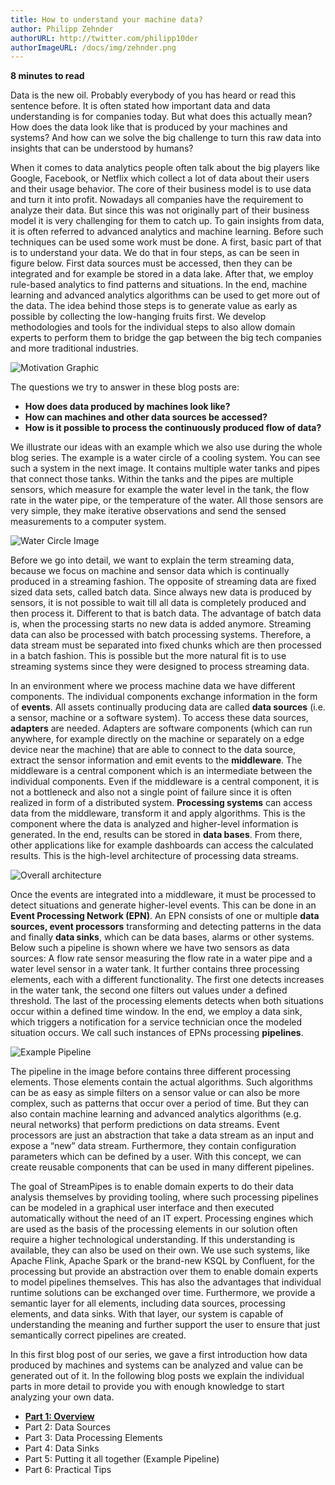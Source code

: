 ```yaml
---
title: How to understand your machine data?
author: Philipp Zehnder
authorURL: http://twitter.com/philipp10der
authorImageURL: /docs/img/zehnder.png
---
```

**<div style="float: left; padding-right: 40px;">8 minutes to read</div>**
<br>


Data is the new oil. Probably everybody of you has heard or read this sentence before.
It is often stated how important data and data understanding is for companies today.
But what does this actually mean?  How does the data look like that is produced by your machines and systems?
And how can we solve the big challenge to turn this raw data into insights that can be understood by humans?

<!--truncate-->

When it comes to data analytics people often talk about the big players like Google, Facebook, or Netflix which collect a lot of data about their users and their usage behavior.
The core of their business model is to use data and turn it into profit. Nowadays all companies have the requirement to analyze their data.
But since this was not originally part of their business model it is very challenging for them to catch up.
To gain insights from data, it is often referred to advanced analytics and machine learning. Before such techniques can be used some work must be done.
A first, basic part of that is to understand your data. We do that in four steps, as can be seen in figure below.
First data sources must be accessed, then they can be integrated and for example be stored in a data lake.
After that, we employ rule-based analytics to find patterns and situations.
In the end, machine learning and advanced analytics algorithms can be used to get more out of the data.
The idea behind those steps is to generate value as early as possible by collecting the low-hanging fruits first.
We develop methodologies and tools for the individual steps to also allow domain experts to perform them to bridge the gap between the big tech companies and more traditional industries.

<img class="blog-image" style="max-width:50%;" src="/docs/blog/assets/2018-06-18/01_motivation.png" alt="Motivation Graphic">

The questions we try to answer in these blog posts are:

* **How does data produced by machines look like?**
* **How can machines and other data sources be accessed?**
* **How is it possible to process the continuously produced flow of data?**

We illustrate our ideas with an example which we also use during the whole blog series.
The example is a water circle of a cooling system. You can see such a system in the next image.
It contains multiple water tanks and pipes that connect those tanks.
Within the tanks and the pipes are multiple sensors, which measure for example the water level in the tank, the flow rate in the water pipe, or the temperature of the water.
All those sensors are very simple, they make iterative observations and send the sensed measurements to a computer system.

<img class="blog-image" style="max-width:70%;" src="/docs/blog/assets/2018-06-18/02_anlage.png" alt="Water Circle Image">

Before we go into detail, we want to explain the term streaming data, because we focus on machine and sensor data which is continually produced in a streaming fashion.
The opposite of streaming data are fixed sized data sets, called batch data.
Since always new data is produced by sensors, it is not possible to wait till all data is completely produced and then process it.
Different to that is batch data.
The advantage of batch data is, when the processing starts no new data is added anymore.
Streaming data can also be processed with batch processing systems.
Therefore, a data stream must be separated into fixed chunks which are then processed in a batch fashion.
This is possible but the more natural fit is to use streaming systems since they were designed to process streaming data.

In an environment where we process machine data we have different components.
The individual components exchange information in the form of **events**.
All assets continually producing data are called **data sources** (i.e. a sensor, machine or a software system).
To access these data sources, **adapters** are needed.
Adapters are software components (which can run anywhere, for example directly on the machine or separately on a edge device near the machine) that are able to connect to the data source, extract the sensor information and emit events to the **middleware**.
The middleware is a central component which is an intermediate between the individual components.
Even if the middleware is a central component, it is not a bottleneck and also not a single point of failure since it is often realized in form of a distributed system.
**Processing systems** can access data from the middleware, transform it and apply algorithms.
This is the component where the data is analyzed and higher-level information is generated.
In the end, results can be stored in **data bases**.
From there, other applications like for example dashboards can access the calculated results.
This is the high-level architecture of processing data streams.

<img class="blog-image" src="/docs/blog/assets/2018-06-18/03_architecture.png" alt="Overall architecture">

Once the events are integrated into a middleware, it must be processed to detect situations and generate higher-level events.
This can be done in an **Event Processing Network (EPN)**.
An EPN consists of one or multiple **data sources, event processors** transforming and detecting patterns in the data and finally **data sinks**, which can be data bases, alarms or other systems.
Below such a pipeline is shown where we have two sensors as data sources: A flow rate sensor measuring the flow rate in a water pipe and a water level sensor in a water tank.
It further contains three processing elements, each with a different functionality.
The first one detects increases in the water tank, the second one filters out values under a defined threshold.
The last of the processing elements detects when both situations occur within a defined time window.
In the end, we employ a data sink, which triggers a notification for a service technician once the modeled situation occurs.
We call such instances of EPNs processing **pipelines**.

<img class="blog-image" src="/docs/blog/assets/2018-06-18/04_pipeline.png" alt="Example Pipeline">

The pipeline in the image before contains three different processing elements.
Those elements contain the actual algorithms.
Such algorithms can be as easy as simple filters on a sensor value or can also be more complex, such as patterns that occur over a period of time.
But they can also contain machine learning and advanced analytics algorithms (e.g. neural networks) that perform predictions on data streams.
Event processors are just an abstraction that take a data stream as an input and expose a “new” data stream.
Furthermore, they contain configuration parameters which can be defined by a user.
With this concept, we can create reusable components that can be used in many different pipelines.

The goal of StreamPipes is to enable domain experts to do their data analysis themselves by providing tooling, where such processing pipelines can be modeled in a graphical user interface and then executed automatically without the need of an IT expert.
Processing engines which are used as the basis of the processing elements in our solution often require a higher technological understanding.
If this understanding is available, they can also be used on their own.
We use such systems, like Apache Flink, Apache Spark or the brand-new KSQL by Confluent, for the processing but provide an abstraction over them to enable domain experts to model pipelines themselves.
This has also the advantages that individual runtime solutions can be exchanged over time.
Furthermore, we provide a semantic layer for all elements, including data sources, processing elements, and data sinks.
With that layer, our system is capable of understanding the meaning and further support the user to ensure that just semantically correct pipelines are created.

In this first blog post of our series, we gave a first introduction how data produced by machines and systems can be analyzed and value can be generated out of it.
In the following blog posts we explain the individual parts in more detail to provide you with enough knowledge to start analyzing your own data.

* **[Part 1: Overview](/docs/blog/2018/06/18/how-to-understand-your-machine-data)**
* Part 2: Data Sources
* Part 3: Data Processing Elements
* Part 4: Data Sinks
* Part 5: Putting it all together (Example Pipeline)
* Part 6: Practical Tips
